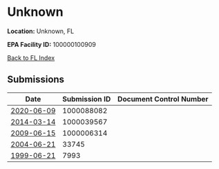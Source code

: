 # Unknown

**Location:** Unknown, FL

**EPA Facility ID:** 100000100909

[Back to FL Index](../../index.md)

## Submissions

| Date | Submission ID | Document Control Number |
|------|--------------|-------------------------|
| [2020-06-09](submissions/1000088082.md) | 1000088082 |  |
| [2014-03-14](submissions/1000039567.md) | 1000039567 |  |
| [2009-06-15](submissions/1000006314.md) | 1000006314 |  |
| [2004-06-21](submissions/33745.md) | 33745 |  |
| [1999-06-21](submissions/7993.md) | 7993 |  |
